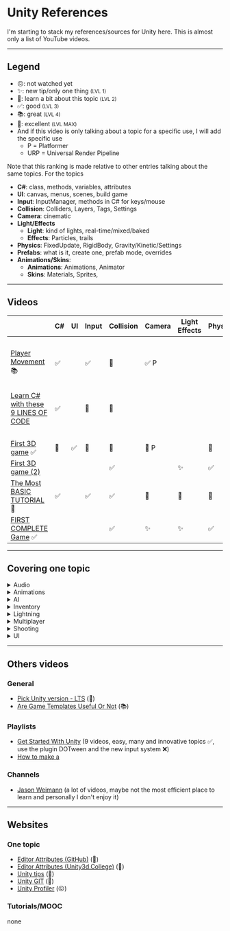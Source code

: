 # Unity References

I'm starting to stack my references/sources for Unity here. This is almost only a list of YouTube videos.

<hr class="sl">

## Legend

* 😖: not watched yet
* ✨: new tip/only one thing <small>(LVL 1)</small>
* 👀: learn a bit about this topic <small>(LVL 2)</small>
* ✅: good <small>(LVL 3)</small>
* 📚: great <small>(LVL 4)</small>
* 🚀: excellent <small>(LVL MAX)</small>
* And if this video is only talking about a topic for a specific use, I will add the specific use
  * P = Platformer
  * URP = Universal Render Pipeline

Note that this ranking is made relative to other entries talking about the same topics. For the topics

* **C#**: class, methods, variables, attributes
* **UI**: canvas, menus, scenes, build game
* **Input**: InputManager, methods in C# for keys/mouse
* **Collision**: Colliders, Layers, Tags, Settings
* **Camera**: cinematic
* **Light/Effects**
  * **Light**: kind of lights, real-time/mixed/baked
  * **Effects**: Particles, trails
* **Physics**: FixedUpdate, RigidBody, Gravity/Kinetic/Settings
* **Prefabs**: what is it, create one, prefab mode, overrides
* **Animations/Skins**:
  * **Animations**: Animations, Animator
  * **Skins**: Materials, Sprites,

<hr class="sr">

## Videos

|  | C# | UI | Input | Collision | Camera | Light<br>Effects | Physics | Prefabs | Animations<br>Skins |
|----------------------------------|---|---|---|---|---|---|---|---|---|
| <br> |
| [Player Movement](https://www.youtube.com/watch?v=Uv5tfMSKlnU) 📚 | ✅ | | ✅ | 👀 | ✅ P |
| <br> |
|[Learn C# with these 9 LINES OF CODE](https://www.youtube.com/watch?v=aB9LJ9oHGOs&ab_channel=Blackthornprod)| ✅ | | 👀 | 👀 |
| <br> |
| [First 3D game](https://www.youtube.com/watch?v=pCBqgREiSUE) ✅ | 👀 | ✅ | 👀 | 👀 | 👀 P |  | 👀 |  | 👀 (Skins) |
| [First 3D game (2)](https://www.youtube.com/watch?v=V29O_Q7W2ZU) |  |  | | ✅ |  | ✨ | ✅ | ✅ | |
| [The Most BASIC TUTORIAL](https://www.youtube.com/watch?v=pwZpJzpE2lQ) 🚀 |  ✅ |  | ✅ | ✅ | 👀 | 👀 | 🚀 | ✅ | |
| [FIRST COMPLETE Game](https://www.youtube.com/watch?v=gCqOnchV4V0) ✅ |   |  |  | ✅ | ✨ | ✨ | ✅ | 👀 | |

<hr class="sr">

## Covering one topic

<details class="details-s">
<summary>Audio</summary>

* [Audio in 2021](https://www.youtube.com/watch?v=B9yxkJuHLek)
</details>

<details class="details-s">
<summary>Animations</summary>

* [Animations](https://www.youtube.com/watch?v=9H0aJhKSlEQ) (mixamo)
</details>

<details class="details-s">
<summary>AI</summary>

* [EngiGames](https://www.youtube.com/channel/UCbAsfBmEHQpPERAVx8DHxZA) (Open world IA, State machine, Some knowledge)
</details>

<details  class="details-s">
<summary>Inventory</summary>

* [Item System Unity](https://www.youtube.com/playlist?list=PLS6sInD7ThM2W9qpLv8VcD3gOiGJcr0lw) (📚, core concepts, UI and code, 4/9 video watched)
</details>

<details  class="details-s">
<summary>Lightning</summary>

* [Sprite Shadows And Lighting](https://www.youtube.com/watch?v=flu2PNRUAso) (🚀)
* [Basic Lighting 2D!](https://www.youtube.com/watch?v=6Q0FnPy9Orc&ab_channel=TopsideStudios) (URP)
</details>

<details class="details-s">
<summary>Multiplayer</summary>

* [Multiplayer](https://www.youtube.com/watch?v=4Mf81GdEDU8&list=PLS6sInD7ThM2_N9a1kN2oM4zZ-U-NtT2E) (😖)
* [Networking](https://www.youtube.com/watch?v=IarnBHjnX6k&list=PLS6sInD7ThM3RfYZgUn8CYMWO8KCLh6xA) (😖)
* [Rankings](https://www.youtube.com/watch?v=ZtRITJWzZeg&list=PLS6sInD7ThM1SCqYmiM4NQTJkOHacz2gT&ab_channel=DapperDino) (😖)
</details>

<details class="details-s">
<summary>Shooting</summary>

* [Shooting](https://www.youtube.com/watch?v=VUhHCUjRSKI) (😖)
</details>

<details class="details-s">
<summary>UI</summary>

* [Main Menu](https://www.youtube.com/watch?v=RsgiYqLID-U&ab_channel=CocoCode) (🚀)
* [Best Practices for Menus](https://www.youtube.com/watch?v=vmKxLibGrMo) (🚀)
* [UI That Looks Good](https://www.youtube.com/watch?v=HwdweCX5aMI&ab_channel=GameDevGuide) (📚)
* [Master buttons](https://www.youtube.com/watch?v=cW-E4WEogzE&ab_channel=CocoCode) (🚀)
</details>

<hr class="sl">

## Others videos

### General

* [Pick Unity version - LTS](https://www.youtube.com/watch?v=LLYhTWEX2Wc) (🚀)
* [Are Game Templates Useful Or Not](https://www.youtube.com/watch?v=GG0GVLYzkus) (📚)

### Playlists

* [Get Started With Unity](https://www.youtube.com/playlist?list=PLS6sInD7ThM3LqdgQBGawJkSihuisN-ES) (9 videos, easy, many and innovative topics ✅, use the plugin DOTween and the new input system ❌)
* [How to make a <insert a game here>](https://www.youtube.com/playlist?list=PLZ1b66Z1KFKjzVAiQNAVx3O6IH2CUHCJo)

### Channels

* [Jason Weimann](https://www.youtube.com/c/Unity3dCollege/playlists) (a lot of videos, maybe not the most efficient place to learn and personally I don't enjoy it)

<hr class="sr">

## Websites

### One topic

* [Editor Attributes (GitHub)](https://github.com/teebarjunk/Unity-Built-In-Attributes/) (🚀)
* [Editor Attributes (Unity3d.College)](https://unity3d.college/2017/05/22/unity-attributes/) (👀)
* [Unity tips](https://learn.unity.com/tutorial/unity-tips) (🚀)
* [Unity GIT](https://thoughtbot.com/blog/how-to-git-with-unity) (👀)
* [Unity Profiler](https://www.youtube.com/watch?v=fROTtgZK-Zs) (😖)

### Tutorials/MOOC

none
